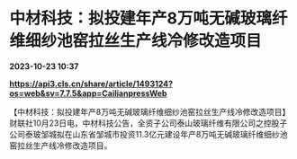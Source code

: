 # 中材科技：拟投建年产8万吨无碱玻璃纤维细纱池窑拉丝生产线冷修改造项目

**2023-10-23 10:37**

**https://api3.cls.cn/share/article/1493124?os=web&sv=7.7.5&app=CailianpressWeb**

【中材科技：拟投建年产8万吨无碱玻璃纤维细纱池窑拉丝生产线冷修改造项目】财联社10月23日电，中材科技公告，全资子公司泰山玻璃纤维有限公司之控股子公司泰玻邹城拟在山东省邹城市投资11.3亿元建设年产8万吨无碱玻璃纤维细纱池窑拉丝生产线冷修改造项目。